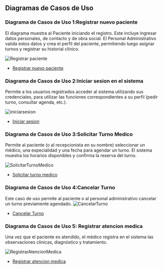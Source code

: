 ## Diagramas de Casos de Uso

### Diagrama de Casos de Uso 1:Registrar nuevo paciente
El diagrama muestra al Paciente iniciando el registro. Este incluye ingresar datos personales, de contacto y de obra social. El Personal Administrativo valida estos datos y crea el perfil del paciente, permitiendo luego asignar turnos y registrar su historial clínico.

![Registrar paciente](https://github.com/user-attachments/assets/99c9ba80-5800-4066-bfa5-14a6cd38969c)


* [Registrar nuevo paciente](https://drive.google.com/file/d/1gdkVTjePKaWnWnfs4BGsL5qWOEi8jnTk/view?usp=sharing)

### Diagrama de Casos de Uso 2:Iniciar sesion en el sistema
Permite a los usuarios registrados acceder al sistema utilizando sus credenciales, para utilizar las funciones correspondientes a su perfil (pedir turno, consultar agenda, etc.).

![iniciarsesion](https://github.com/user-attachments/assets/c60b6cfc-b32a-4842-bc02-e89ecb21920e)


* [Iniciar sesion](https://drive.google.com/file/d/1BjzbVAUFwccRm8fK8lLpwLwtAw-CjNSZ/view?usp=sharing)
### Diagrama de Casos de Uso 3:Solicitar Turno Medico
Permite al paciente (o al recepcionista en su nombre) seleccionar un médico, una especialidad y una fecha para agendar un turno. El sistema muestra los horarios disponibles y confirma la reserva del turno.

![SolicitarTurnoMedico](https://github.com/user-attachments/assets/5becc3e9-d564-416a-ba08-ef2d4870db89)

* [Solicitar turno medico](https://drive.google.com/file/d/1mm1YtYV6BGOl26tsH3khwfrpBgoLAh3q/view?usp=sharing)

### Diagrama de Casos de Uso 4:Cancelar Turno
Este caso de uso permite al paciente o al personal administrativo cancelar un turno previamente agendado.
![CancelarTurno](https://github.com/user-attachments/assets/9ae51f41-8ae9-4179-8f36-4be530d491ee)

* [Cancelar Turno](https://drive.google.com/file/d/1eDaXHF0HXUMPk3OGGQvdkUSguTrL6LRx/view?usp=sharing)

### Diagrama de Casos de Uso 5: Registrar atencion medica
Una vez que el paciente es atendido, el médico registra en el sistema las observaciones clínicas, diagnóstico y tratamiento.

![RegistrarAtencionMedica](https://github.com/user-attachments/assets/9f5cf9bc-2ac1-4952-9d98-53f7352ff83a)

* [Registrar atencion medica](https://drive.google.com/file/d/1lWFRn7kJMsPWgMduskbeW34QgIiQ_zw7/view?usp=sharing)
